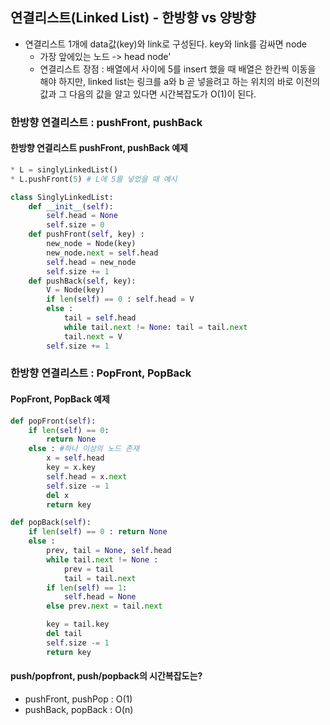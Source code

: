 ## 연결리스트(Linked List) - 한방향 vs 양방향
* 연결리스트 1개에 data값(key)와 link로 구성된다. key와 link를 감싸면 node
  - 가장 앞에있는 노드 -> head node'
  - 연결리스트 장점 : 배열에서 사이에 5를 insert 했을 때 배열은 한칸씩 이동을 해야 하지만, linked list는 링크를 a와 b 곧 넣을려고 하는 위치의 바로 이전의 값과 그 다음의 값을 알고 있다면 시간복잡도가 O(1)이 된다.


### 한방향 연결리스트 : pushFront, pushBack
#### 한방향 연결리스트 pushFront, pushBack 예제
```python
* L = singlyLinkedList()
* L.pushFront(5) # L에 5를 넣었을 때 예시

class SinglyLinkedList:
    def __init__(self):
        self.head = None
        self.size = 0
    def pushFront(self, key) :
        new_node = Node(key)
        new_node.next = self.head
        self.head = new_node
        self.size += 1
    def pushBack(self, key):
        V = Node(key)
        if len(self) == 0 : self.head = V
        else : 
            tail = self.head
            while tail.next != None: tail = tail.next
            tail.next = V
        self.size += 1

```

### 한방향 연결리스트 : PopFront, PopBack
#### PopFront, PopBack 예제
```python
def popFront(self):
    if len(self) == 0:
        return None
    else : #하나 이상의 노드 존재
        x = self.head
        key = x.key
        self.head = x.next
        self.size -= 1
        del x
        return key

def popBack(self):
    if len(self) == 0 : return None
    else :
        prev, tail = None, self.head
        while tail.next != None :
            prev = tail
            tail = tail.next
        if len(self) == 1:
            self.head = None
        else prev.next = tail.next

        key = tail.key
        del tail
        self.size -= 1
        return key
```

#### push/popfront, push/popback의 시간복잡도는?
* pushFront, pushPop : O(1)
* pushBack, popBack : O(n)